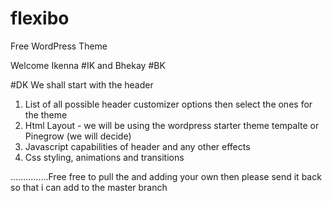 # flexibo
Free WordPress Theme

Welcome
Ikenna #IK
and Bhekay #BK

#DK
We shall start with the header
1. List of all possible header customizer options then select the ones for the theme
2. Html Layout - we will be using the wordpress starter theme tempalte or Pinegrow (we will decide)
3. Javascript capabilities of header and any other effects
4. Css styling, animations and transitions

...............Free free to pull the and adding your own then please send it back so that i can add to the master branch
